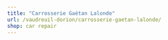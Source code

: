 ```yaml
---
title: "Carrosserie Gaétan Lalonde"
url: /vaudreuil-dorion/carrosserie-gaetan-lalonde/
shop: car repair
---
```

